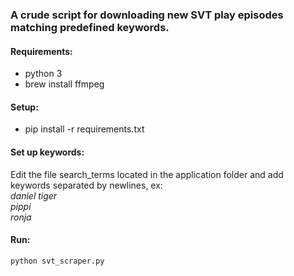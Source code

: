 ### A crude script for downloading new SVT play episodes matching predefined keywords.

#### Requirements:
* python 3
* brew install ffmpeg

#### Setup:
* pip install -r requirements.txt

#### Set up keywords:
Edit the file search_terms located in the application folder and add keywords separated by newlines, ex: <br/>
*daniel tiger*<br/>
*pippi*<br/>
*ronja*<br/>

#### Run:
```shell
python svt_scraper.py
```
